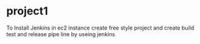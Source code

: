 # project1
To Install Jenkins in ec2 instance create free style project and create build test and release pipe line by useing jenkins
